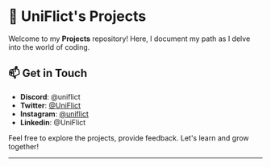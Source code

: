 # 🚀 UniFlict's Projects

Welcome to my **Projects** repository! Here, I document my path as I delve into the world of coding.

## 📫 Get in Touch

- **Discord**: @uniflict
- **Twitter**: [@UniFlict](https://twitter.com/UniFlict)
- **Instagram**: [@uniflict](https://instagram.com/uniflict)
- **Linkedin**: @UniFlict

Feel free to explore the projects, provide feedback. Let's learn and grow together!

---
